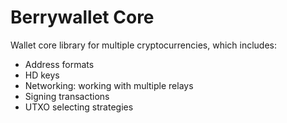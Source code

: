 # Berrywallet Core
Wallet core library for multiple cryptocurrencies, which includes:
 - Address formats
 - HD keys
 - Networking: working with multiple relays
 - Signing transactions
 - UTXO selecting strategies